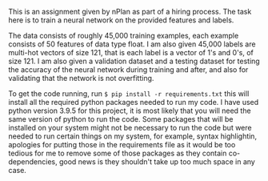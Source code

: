 This is an assignment given by nPlan as part of a hiring process. The
task here is to train a neural network on the provided features and
labels. 

The data consists of roughly 45,000 training examples, each example 
consists of 50 features of data type float. I am also given 45,000 
labels are multi-hot vectors of size 121, that is each label is a vector
of 1's and 0's, of size 121. I am also given a validation dataset and a
testing dataset for testing the accuracy of the neural network during
training and after, and also for validating that the network is not
overfitting.

To get the code running, run `$ pip install -r requirements.txt` this
will install all the required python packages needed to run my code.
I have used python version 3.9.5 for this project, it is most likely
that you will need the same version of python to run the code. Some
packages that will be installed on your system might not be necessary to
run the code but were needed to run certain things on my system, for
example, syntax highlightin, apologies for putting those in the
requirements file as it would be too tedious for me to remove some of
those packages as they contain co-dependencies, good news is they
shouldn't take up too much space in any case.
